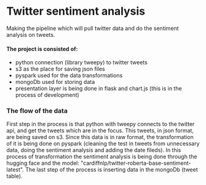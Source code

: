 # Twitter sentiment analysis

Making the pipeline which will pull twitter data and do the sentiment analysis on tweets.

#### The project is consisted of:
- python connection (library tweepy) to twitter tweets
- s3 as the place for saving json files
- pyspark used for the data transformations
- mongoDb used for storing data
- presentation layer is being done in flask and chart.js (this is in the process of development)

### The flow of the data
First step in the process is that python with tweepy connects to the twitter api, and get the tweets which are in the focus. This tweets, in json format, are being saved on s3. Since this data is in raw format, the transformation of it is being done on pyspark (cleaning the test in tweets from unnecessary data, doing the sentiment analysis and adding the date fileds). In this process of transformation the sentiment analysis is being done through the hugging face and the model: "cardiffnlp/twitter-roberta-base-sentiment-latest". The last step of the process is inserting data in the mongoDb (tweet table).




